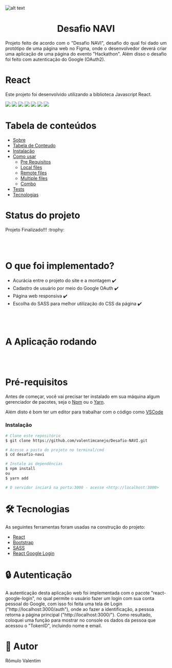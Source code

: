 ![alt text](https://img.icons8.com/nolan/2x/react-native.png)

<h1 align="center"> Desafio NAVI </h1>

<p align="justify"> Projeto feito de acordo com o "Desafio NAVI", desafio do qual foi dado um protótipo de uma página web no Figma, onde o desenvolvedor deverá criar uma aplicação de uma página do evento "Hackathon". Além disso o desafio foi feito com autenticação do Google (OAuth2). </p>

<h1 align="left">
     React
</h1>
<p align="left">Este projeto foi desenvolvido utilizando a biblioteca Javascript React.</p>

<img src="https://img.shields.io/badge/react-17.0.2-blue"/>   <img src="https://img.shields.io/badge/react--bootstrap-1.5.2-green"/>   <img src="https://img.shields.io/badge/react--google--login-5.2.2-orange"/>    <img src="https://img.shields.io/badge/node--sass-5.0.0-yellow"/>    <img src="https://img.shields.io/badge/react--router--dom-5.2.0-red"/>    <img src="https://img.shields.io/badge/react--fontawesome-0.1.14-brightgreen"/>    <img src="https://img.shields.io/badge/yarn-0.1.0-yellowgreen"/>

Tabela de conteúdos
=================
<!--ts-->
   * [Sobre](#Sobre)
   * [Tabela de Conteudo](#tabela-de-conteudos)
   * [Instalação](#instalacao)
   * [Como usar](#como-usar)
      * [Pre Requisitos](#pre-requisitos)
      * [Local files](#local-files)
      * [Remote files](#remote-files)
      * [Multiple files](#multiple-files)
      * [Combo](#combo)
   * [Tests](#testes)
   * [Tecnologias](#tecnologias)
<!--te-->

Status do projeto
===================

<p align="left"> 
	Projeto Finalizado!!! :trophy:
</p>
<br>
<br>


O que foi implementado?
===================

- Acurácia entre o projeto do site e a montagem :heavy_check_mark:
- Cadastro de usuário por meio do Google OAuth :heavy_check_mark:
- Página web responsiva :heavy_check_mark:
- Escolha do SASS para melhor utilização do CSS da página :heavy_check_mark:

<br>
<br>

A Aplicação rodando
===================
<br>
<br>

Pré-requisitos
===================

Antes de começar, você vai precisar ter instalado em sua máquina algum gerenciador de pacotes, seja o [Npm](https://www.npmjs.com) ou o [Yarn](https://yarnpkg.com).

Além disto é bom ter um editor para trabalhar com o código como [VSCode](https://code.visualstudio.com/)

### Instalação

```bash
# Clone este repositório
$ git clone https://github.com/valentimcanejo/Desafio-NAVI.git

# Acesse a pasta do projeto no terminal/cmd
$ cd desafio-navi

# Instale as dependências
$ npm install 
ou
$ yarn add

# O servidor inciará na porta:3000 - acesse <http://localhost:3000>
```

🛠 Tecnologias
===================

As seguintes ferramentas foram usadas na construção do projeto:

- [React](https://pt-br.reactjs.org/)
- [Bootstrap](https://getbootstrap.com/)
- [SASS](https://sass-lang.com/) 
- [React Google Login](https://www.npmjs.com/package/react-google-login) 

:lock: Autenticação
===================
A autenticação desta aplicação web foi implementada com o pacote "react-google-login", no qual permite o usuário fazer um login com sua conta pessoal do Google, com isso foi feita uma tela de Login ("http://localhost:3000/auth"), onde ao fazer a identificação, a pessoa retorna a página principal ("http://localhost:3000/").
Como resultado, coloquei uma função para mostrar no console os dados da pessoa que acessou o "TokenID", incluindo nome e email.


:man: Autor
===================

Rômulo Valentim
